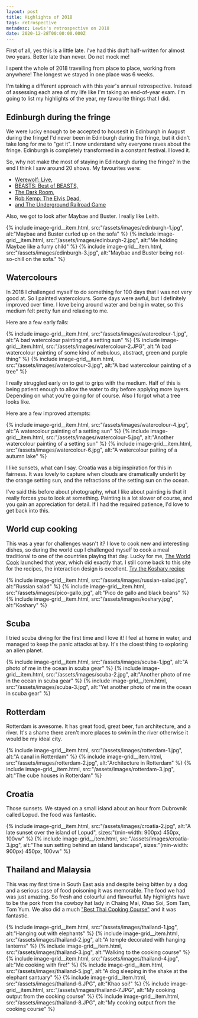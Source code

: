 ```yaml
---
layout: post
title: Highlights of 2018
tags: retrospective
metadesc: Lewis's retrospective on 2018
date: 2020-12-28T00:00:00.000Z
---
```


First of all, yes this is a little late. I've had this draft half-written for almost two years. Better late than never. Do not mock me!

I spent the whole of 2018 travelling from place to place, working from anywhere! The longest we stayed in one place was 6 weeks. 

I'm taking a different approach with this year's annual retrospective. Instead of assessing each area of my life like I'm taking an end-of-year exam. I'm going to list my highlights of the year, my favourite things that I did.

## Edinburgh during the fringe

We were lucky enough to be accepted to housesit in Edinburgh in August during the fringe! I'd never been in Edinburgh during the fringe, but it didn't take long for me to "get it". I now understand why everyone raves about the fringe. Edinburgh is completely transformed in a constant festival. I loved it.

So, why not make the most of staying in Edinburgh during the fringe? In the end I think I saw around 20 shows. My favourites were:

* [Werewolf: Live,](http://werewolflive.co.uk/)
* [BEASTS: Best of BEASTS,](https://twitter.com/beastscomedy)
* [The Dark Room,](https://www.thejohnrobertson.com/thedarkroom/)
* [Rob Kemp: The Elvis Dead,](https://www.theguardian.com/stage/2017/aug/18/rob-kemp-the-elvis-dead-review-a-gory-cult-classic-in-the-making)
* [and The Underground Railroad Game](https://www.theguardian.com/stage/2018/aug/11/underground-railroad-game-review-traverse-edinburgh-fringe-festival)

Also, we got to look after Maybae and Buster. I really like Leith.

<div class="image-grid image-grid--3">
{% include image-grid__item.html, src:"/assets/images/edinburgh-1.jpg", alt:"Maybae and Buster curled up on the sofa" %}
{% include image-grid__item.html, src:"/assets/images/edinburgh-2.jpg", alt:"Me holding Maybae like a furry child" %}
{% include image-grid__item.html, src:"/assets/images/edinburgh-3.jpg", alt:"Maybae and Buster being not-so-chill on the sofa." %}
</div>

## Watercolours

In 2018 I challenged myself to do something for 100 days that I was not very good at. So I painted watercolours. Some days were awful, but I definitely improved over time. I love being around water and being in water, so this medium felt pretty fun and relaxing to me.

Here are a few early fails:

<div class="image-grid image-grid--3">
{% include image-grid__item.html, src:"/assets/images/watercolour-1.jpg", alt:"A bad watercolour painting of a setting sun" %}
{% include image-grid__item.html, src:"/assets/images/watercolour-2.JPG", alt:"A bad watercolour painting of some kind of nebulous, abstract, green and purple thing" %}
{% include image-grid__item.html, src:"/assets/images/watercolour-3.jpg", alt:"A bad watercolour painting of a tree" %}
</div>

I really struggled early on to get to grips with the medium. Half of this is being patient enough to allow the water to dry before applying more layers. Depending on what you're going for of course. Also I forgot what a tree looks like.

Here are a few improved attempts:

<div class="image-grid image-grid--3">
{% include image-grid__item.html, src:"/assets/images/watercolour-4.jpg", alt:"A watercolour painting of a setting sun" %}
{% include image-grid__item.html, src:"/assets/images/watercolour-5.jpg", alt:"Another watercolour painting of a setting sun" %}
{% include image-grid__item.html, src:"/assets/images/watercolour-6.jpg", alt:"A watercolour paiting of a autumn lake" %}
</div>

I like sunsets, what can I say. Croatia was a big inspiration for this in fairness. It was lovely to capture when clouds are dramatically underlit by the orange setting sun, and the refractions of the setting sun on the ocean.

I've said this before about photography, what I like about painting is that it really forces you to look at something. Painting is a lot slower of course, and you gain an appreciation for detail. If I had the required patience, I'd love to get back into this. 

## World cup cooking

This was a year for challenges wasn't it? I love to cook new and interesting dishes, so during the world cup I challenged myself to cook a meal traditional to one of the countries playing that day. Lucky for me, [The World Cook](https://www.theworldcook.com/) launched that year, which did exactly that. I still come back to this site for the recipes, the interaction design is excellent. [Try the Koshary recipe](https://www.theworldcook.com/recipes/egyptian-koshary-lentil-rice-pasta-tomato-sauce.html) 

<div class="image-grid image-grid--3">
{% include image-grid__item.html, src:"/assets/images/russian-salad.jpg", alt:"Russian salad" %}
{% include image-grid__item.html, src:"/assets/images/pico-gallo.jpg", alt:"Pico de gallo and black beans" %}
{% include image-grid__item.html, src:"/assets/images/koshary.jpg", alt:"Koshary" %}
</div>

## Scuba

I tried scuba diving for the first time and I love it! I feel at home in water, and managed to keep the panic attacks at bay. It's the cloest thing to exploring an alien planet. 

<div class="image-grid image-grid--3">
{% include image-grid__item.html, src:"/assets/images/scuba-1.jpg", alt:"A photo of me in the ocean in scuba gear" %}
{% include image-grid__item.html, src:"/assets/images/scuba-2.jpg", alt:"Another photo of me in the ocean in scuba gear" %}
{% include image-grid__item.html, src:"/assets/images/scuba-3.jpg", alt:"Yet another photo of me in the ocean in scuba gear" %}
</div>

## Rotterdam

Rotterdam is awesome. It has great food, great beer, fun architecture, and a river. It's a shame there aren't more places to swim in the river otherwise it would be my ideal city.

<div class="image-grid image-grid--3">
{% include image-grid__item.html, src:"/assets/images/rotterdam-1.jpg", alt:"A canal in Rotterdam" %}
{% include image-grid__item.html, src:"/assets/images/rotterdam-2.jpg", alt:"Architecture in Rotterdam" %}
{% include image-grid__item.html, src:"/assets/images/rotterdam-3.jpg", alt:"The cube houses in Rotterdam" %}
</div>

## Croatia

Those sunsets. We stayed on a small island about an hour from Dubrovnik called Lopud. the food was fantastic.

<div class="image-grid image-grid--2">
{% include image-grid__item.html, src:"/assets/images/croatia-2.jpg", alt:"A late sunset over the island of Lopud", sizes:"(min-width: 900px) 450px, 100vw" %}
{% include image-grid__item.html, src:"/assets/images/croatia-3.jpg", alt:"The sun setting behind an island landscape", sizes:"(min-width: 900px) 450px, 100vw" %}
</div>

## Thailand and Malaysia

This was my first time in South East asia and despite being bitten by a dog and a serious case of food poisoning it was memorable. The food we had was just amazing. So fresh and colourful and flavourful. My highlights have to be the pork from the cowboy hat lady in Chaing Mai, Khao Soi, Som Tam, Tom Yum. We also did a much ["Best Thai Cooking Course"](https://thebestthaicookingcourse.com/) and it was fantastic.

<div class="image-grid image-grid--8">
{% include image-grid__item.html, src:"/assets/images/thailand-1.jpg", alt:"Hanging out with elephants" %}
{% include image-grid__item.html, src:"/assets/images/thailand-2.jpg", alt:"A temple decorated with hanging lanterns" %}
{% include image-grid__item.html, src:"/assets/images/thailand-3.jpg", alt:"Walking to the cooking course" %}
{% include image-grid__item.html, src:"/assets/images/thailand-4.jpg", alt:"Me cooking with fire!" %}
{% include image-grid__item.html, src:"/assets/images/thailand-5.jpg", alt:"A dog sleeping in the shake at the elephant santuary" %}
{% include image-grid__item.html, src:"/assets/images/thailand-6.JPG", alt:"Khao soi!" %}
{% include image-grid__item.html, src:"/assets/images/thailand-7.JPG", alt:"My cooking output from the cooking course" %}
{% include image-grid__item.html, src:"/assets/images/thailand-8.JPG", alt:"My cooking output from the cooking course" %}
</div>
